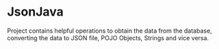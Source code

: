# JsonJava


Project contains helpful operations to obtain the data from the database, converting the data to JSON file, POJO Objects, Strings and vice versa.
